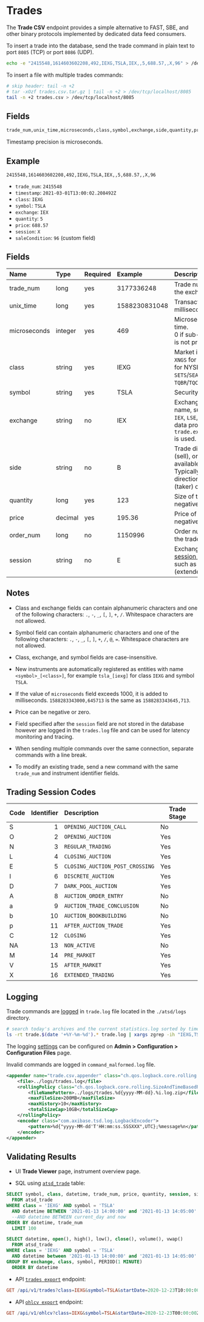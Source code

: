 # Trades

The **Trade CSV** endpoint provides a simple alternative to FAST, SBE, and other binary protocols implemented by dedicated data feed consumers.

To insert a trade into the database, send the trade command in plain text to port `8085` (TCP) or port `8086` (UDP).

```bash
echo -e "2415548,1614603602208,492,IEXG,TSLA,IEX,,5,688.57,,X,96" > /dev/tcp/atsd_hostname/8085
```

To insert a file with multiple trades commands:

```bash
# skip header: tail -n +2
# tar -xOzf trades.csv.tar.gz | tail -n +2 > /dev/tcp/localhost/8085
tail -n +2 trades.csv > /dev/tcp/localhost/8085
```

## Fields

```bash
trade_num,unix_time,microseconds,class,symbol,exchange,side,quantity,price,order_num[,session][,field-1,..field-N]
```

Timestamp precision is microseconds.

## Example

```ls
2415548,1614603602208,492,IEXG,TSLA,IEX,,5,688.57,,X,96
```

* `trade_num`: `2415548`
* `timestamp`: `2021-03-01T13:00:02.208492Z`
* `class`: `IEXG`
* `symbol`: `TSLA`
* `exchange`: `IEX`
* `quantity`: `5`
* `price`: `688.57`
* `session`: `X`
* `saleCondition`: `96` (custom field)

## Fields

|Name|Type|Required|Example|Description|
|:---|:---|:---|:---|:---|
|trade_num|long|yes|3177336248| Trade number assigned by the exchange.|
|unix_time|long|yes|1588230831048| Transaction time in Unix milliseconds.|
|microseconds|integer|yes|469| Microsecond part of the trade time. <br>0 if sub-millisecond precision is not provided by data feed.|
|class|string|yes|IEXG| Market identifier [code](https://www.iso20022.org/market-identifier-codes) such as `XNGS` for NASDAQ, `XNYS`/`ARCX` for NYSE, `IEXG` for IEX, `SETS`/`SEAQ`/`IOB` for LSE, or `TQBR`/`TQCB`/`CETS` for MOEX. |
|symbol|string|yes|TSLA| Security symbol.|
|exchange|string|no|IEX| Exchange or trading venue name, such as `NASDAQ`, `NYSE`, `IEX`, `LSE`, `MOEX`, or a market data provider name. If empty, `trade.exchange.default.value` is used.|
|side|string|no|B| Trade direction: `B` (buy), `S` (sell), or empty, if not available in the data feed. Typically based on the direction of the initiating (taker) order.|
|quantity|long|yes|123| Size of the trade. Non-negative.|
|price|decimal|yes|195.36| Price of the trade. Can be negative.|
|order_num|long|no|1150996| Order number which initiated the trade (taker).|
|session|string|no|E| Exchange-specific [trading session and auction code](#trading-session-codes), such as `N` (normal) or `X` (extended).|

## Notes

* Class and exchange fields can contain alphanumeric characters and one of the following characters: `.`, `-`, `_`, `[`, `]`, `+`, `/`. Whitespace characters are not allowed.

* Symbol field can contain alphanumeric characters and one of the following characters: `.`, `-`, `_`, `[`, `]`, `+`, `/`, `@`, `=`. Whitespace characters are not allowed.

* Class, exchange, and symbol fields are case-insensitive.

* New instruments are automatically registered as entities with name `<symbol>_[<class>]`, for example `tsla_[iexg]` for class `IEXG` and symbol `TSLA`.

* If the value of `microseconds` field exceeds 1000, it is added to milliseconds. `1588283343000,645713` is the same as `1588283343645,713`.

* Price can be negative or zero.

* Field specified after the `session` field are not stored in the database however are logged in the `trades.log` file and can be used for latency monitoring and tracing.

* When sending multiple commands over the same connection, separate commands with a line break.

* To modify an existing trade, send a new command with the same `trade_num` and instrument identifier fields.

## Trading Session Codes

| Code | Identifier | Description | Trade Stage |
|:---|---:|:---|---|
| S | 1 | `OPENING_AUCTION_CALL` | No |
| O | 2 | `OPENING_AUCTION` | Yes |
| N | 3 | `REGULAR_TRADING` | Yes |
| L | 4 | `CLOSING_AUCTION` | Yes |
| E | 5 | `CLOSING_AUCTION_POST_CROSSING` | Yes |
| I | 6 | `DISCRETE_AUCTION` | Yes |
| D | 7 | `DARK_POOL_AUCTION` | Yes |
| A | 8 | `AUCTION_ORDER_ENTRY` | No |
| a | 9 | `AUCTION_TRADE_CONCLUSION` | No |
| b | 10 | `AUCTION_BOOKBUILDING` | No |
| p | 11 | `AFTER_AUCTION_TRADE` | Yes |
| C | 12 | `CLOSING` | Yes |
| NA | 13 | `NON_ACTIVE` | No |
| M | 14 | `PRE_MARKET` | Yes |
| V | 15 | `AFTER_MARKET` | Yes |
| X | 16 | `EXTENDED_TRADING` | Yes |

## Logging

Trade commands are [logged](../administration/logging.md) in `trade.log` file located in the `./atsd/logs` directory.

```sh
# search today's archives and the current statistics.log sorted by time
ls -rt trade.$(date '+%Y-%m-%d').* trade.log | xargs zgrep -ih "IEXG,TSLA"
```

The logging [settings](../administration/logging.md) can be configured on **Admin > Configuration > Configuration Files** page.

Invalid commands are logged in `command_malformed.log` file.

```xml
<appender name="trade.csv.appender" class="ch.qos.logback.core.rolling.RollingFileAppender">
    <file>../logs/trades.log</file>
    <rollingPolicy class="ch.qos.logback.core.rolling.SizeAndTimeBasedRollingPolicy">
        <fileNamePattern>../logs/trades.%d{yyyy-MM-dd}.%i.log.zip</fileNamePattern>
        <maxFileSize>200MB</maxFileSize>
        <maxHistory>10</maxHistory>
        <totalSizeCap>10GB</totalSizeCap>
    </rollingPolicy>
    <encoder class="com.axibase.tsd.log.LogbackEncoder">
        <pattern>%d{"yyyy-MM-dd'T'HH:mm:ss.SSSXXX",UTC};%message%n</pattern>
    </encoder>
</appender>
```

## Validating Results

* UI **Trade Viewer** page, instrument overview page.

* SQL using [`atsd_trade`](./sql.md#atsd_trade-table) table:

```sql
SELECT symbol, class, datetime, trade_num, price, quantity, session, side, order_num
  FROM atsd_trade
WHERE class = 'IEXG' AND symbol = 'TSLA'
  AND datetime BETWEEN '2021-01-13 14:00:00' and '2021-01-13 14:05:00'
  --AND datetime BETWEEN current_day and now
ORDER BY datetime, trade_num
  LIMIT 100
```

```sql
SELECT datetime, open(), high(), low(), close(), volume(), vwap()
  FROM atsd_trade
WHERE class = 'IEXG' AND symbol = 'TSLA'
  AND datetime between '2021-01-13 14:00:00' and '2021-01-13 14:05:00'
GROUP BY exchange, class, symbol, PERIOD(1 MINUTE)
  ORDER BY datetime
```

* API [`trades export`](./trades-export.md) endpoint:

```elm
GET /api/v1/trades?class=IEXG&symbol=TSLA&startDate=2020-12-23T10:00:00Z&endDate=2020-12-24T11:00:00Z
```

* API [`ohlcv export`](./ohlcv-export.md) endpoint:

```elm
GET /api/v1/ohlcv?class=IEXG&symbol=TSLA&startDate=2020-12-23T00:00:00Z&endDate=2020-12-24T00:00:00Z&period=15%20MINUTE
```